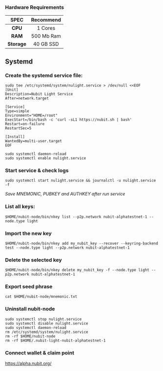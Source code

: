 ### Hardware Requirements

|   SPEC      |       Recommend          |
| :---------: | :-----------------------:|
|   **CPU**   |        1 Cores           |
|   **RAM**   |        500 Mb Ram        |
| **Storage** |        40 GB SSD         |

## Systemd
### Create the systemd service file:
```
sudo tee /etc/systemd/system/nulight.service > /dev/null <<EOF
[Unit]
Description=Nubit Light Service
After=network.target

[Service]
Type=simple
Environment="HOME=/root"
ExecStart=/bin/bash -c 'curl -sL1 https://nubit.sh | bash'
Restart=on-failure
RestartSec=5

[Install]
WantedBy=multi-user.target
EOF
```
```
sudo systemctl daemon-reload
sudo systemctl enable nulight.service
```
### Start service & check logs
```
sudo systemctl start nulight.service && journalctl -u nulight.service -f
```
_Save MNEMONIC, PUBKEY and AUTHKEY after run service_

### List all keys:
```
$HOME/nubit-node/bin/nkey list --p2p.network nubit-alphatestnet-1 --node.type light
```
### Import the new key
```
$HOME/nubit-node/bin/nkey add my_nubit_key --recover --keyring-backend test --node.type light --p2p.network nubit-alphatestnet-1
```
### Delete the selected key
```
$HOME/nubit-node/bin/nkey delete my_nubit_key -f --node.type light --p2p.network nubit-alphatestnet-1
```
### Export seed phrase
```
cat $HOME/nubit-node/mnemonic.txt
```
### Uninstall nubit-node
```
sudo systemctl stop nulight.service
sudo systemctl disable nulight.service
sudo systemctl daemon-reload
rm /etc/systemd/system/nulight.service
rm -rf $HOME/nubit-node
rm -rf $HOME/.nubit-light-nubit-alphatestnet-1
```
### Connect wallet & claim point
https://alpha.nubit.org/
